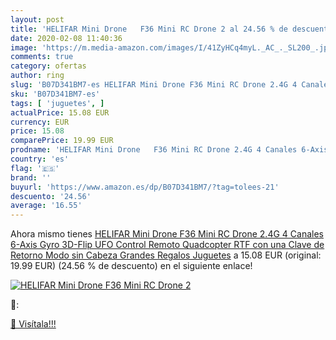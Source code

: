 ```yaml
---
layout: post
title: 'HELIFAR Mini Drone   F36 Mini RC Drone 2 al 24.56 % de descuento'
date: 2020-02-08 11:40:36
image: 'https://m.media-amazon.com/images/I/41ZyHCq4myL._AC_._SL200_.jpg'
comments: true
category: ofertas
author: ring
slug: 'B07D341BM7-es HELIFAR Mini Drone F36 Mini RC Drone 2.4G 4 Canales 6-Axis...'
sku: 'B07D341BM7-es'
tags: [ 'juguetes', ]
actualPrice: 15.08 EUR
currency: EUR
price: 15.08
comparePrice: 19.99 EUR
prodname: 'HELIFAR Mini Drone   F36 Mini RC Drone 2.4G 4 Canales 6-Axis Gyro 3D-Flip UFO Control Remoto Quadcopter RTF con una Clave de Retorno   Modo sin Cabeza Grandes Regalos Juguetes'
country: 'es'
flag: '🇪🇸'
brand: ''
buyurl: 'https://www.amazon.es/dp/B07D341BM7/?tag=tolees-21'
descuento: '24.56'
average: '16.55'
---
```


Ahora mismo tienes [HELIFAR Mini Drone   F36 Mini RC Drone 2.4G 4 Canales 6-Axis Gyro 3D-Flip UFO Control Remoto Quadcopter RTF con una Clave de Retorno   Modo sin Cabeza Grandes Regalos Juguetes](https://www.amazon.es/dp/B07D341BM7/?tag=tolees-21) a 15.08 EUR (original: 19.99 EUR) (24.56 %  de descuento) en el siguiente enlace!

[![HELIFAR Mini Drone   F36 Mini RC Drone 2](https://m.media-amazon.com/images/I/41ZyHCq4myL._AC_._SL200_.jpg)](https://www.amazon.es/dp/B07D341BM7/?tag=tolees-21)

🔎:


[🛒 Visítala!!!](https://www.amazon.es/dp/B07D341BM7/?tag=tolees-21)
